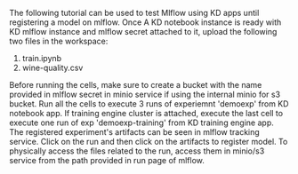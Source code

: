 The following tutorial can be used to test Mlflow using KD apps until registering a model on mlflow.
Once A KD notebook instance is ready with KD mlflow instance and mlflow secret attached to it, upload the following two files in the workspace:
1) train.ipynb
2) wine-quality.csv

Before running the cells, make sure to create a bucket with the name provided in mlflow secret in minio service if using the internal minio for s3 bucket.
Run all the cells to execute 3 runs of experiemnt 'demoexp' from KD notebook app.
If training engine cluster is attached, execute the last cell to execute one run of exp 'demoexp-training' from KD training engine app.
The registered experiment's artifacts can be seen in mlflow tracking service. 
Click on the run and then click on the artifacts to register model.
To physically access the files related to the run, access them in minio/s3 service from the path provided in run page of mlflow.
